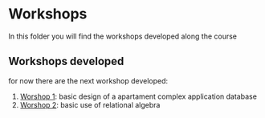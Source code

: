 # Workshops
In this folder you will find the workshops developed along the course
## Workshops developed
for now there are the next workshop developed:
1. [Worshop 1](workshop1/README.md): basic design of a apartament complex application database
1. [Worshop 2](workshop2/README.md): basic use of relational algebra